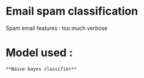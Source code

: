 # Email spam classification 
   Spam email features :
           too much verbose

# Model used :
    **Naive bayes classifier**
